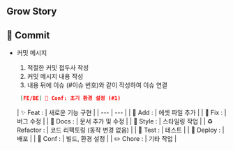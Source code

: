 ## Grow Story

## 🔸 Commit

- 커밋 메시지
    1. 적절한 커밋 접두사 작성
    2. 커밋 메시지 내용 작성
    3. 내용 뒤에 이슈 (#이슈 번호)와 같이 작성하여 이슈 연결

    ```json
     [FE/BE] 🔧 Conf: 초기 환경 설정 (#1)
    ```

  | ✨ Feat : | 새로운 기능 구현 |
      | --- | --- |
  | 🍱 Add :  | 에셋 파일 추가 |
  | 🐛 Fix : | 버그 수정 |
  | 📝 Docs : | 문서 추가 및 수정 |
  | 💄 Style : | 스타일링 작업 |
  | ♻️ Refactor : | 코드 리팩토링 (동작 변경 없음) |
  | 🧪 Test : | 테스트 |
  | 🚀 Deploy : | 배포 |
  | 🔧 Conf : | 빌드, 환경 설정 |
  | ✏️ Chore : | 기타 작업 |